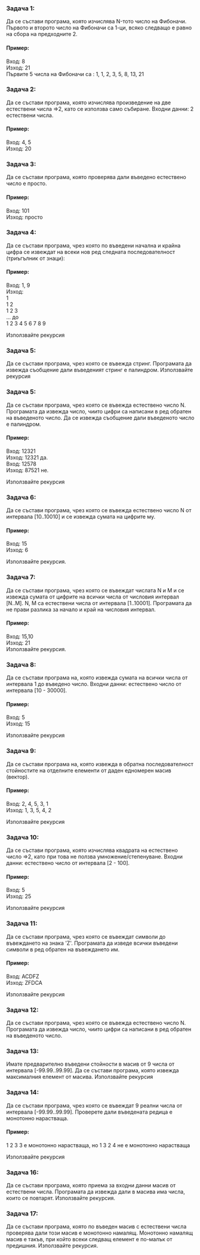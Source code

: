 ### Задача 1:
Да се състави програма, която изчислява N-тото число на Фибоначи.
Първото и второто число на Фибоначи са 1-ци, всяко следващо е равно
на сбора на предходните 2.

#### Пример:

Вход: 8  
Изход: 21  
Първите 5 числа на Фибоначи са : 1, 1, 2, 3, 5, 8, 13, 21  

### Задача 2:
Да се състави програма, която изчислява произведение на две
естествени числа =>2, като се използва само събиране.
Входни данни: 2 естествени числа.

#### Пример:

Вход:  4, 5  
Изход: 20  

### Задача 3:
Да се състави програма, която проверява дали въведено естествено
число е просто.

#### Пример:

Вход: 101  
Изход: просто  

### Задача 4:
Да се състави програма, чрез която по въведени начална и крайна
цифра се извеждат на всеки нов ред следната последователност
(триъгълник от знаци):

#### Пример:

Вход: 1, 9  
Изход:  
1  
1 2  
1 2 3  
... до  
1 2 3 4 5 6 7 8 9  

Използвайте рекурсия  

### Задача 5:
Да се състави програма, чрез която се въвежда стринг.
Програмата да  извежда съобщение дали въведеният стринг е палиндром.
Използвайте рекурсия

### Задача 5:
Да се състави програма, чрез която се въвежда естествено число N.
Програмата да извежда число, чиито цифри са написани в ред обратен
на въведеното число.
Да се извежда съобщение дали въведеното число е палиндром.

#### Пример:

Вход: 12321   
Изход: 12321 да.  
Вход: 12578  
Изход: 87521 не.  

Използвайте рекурсия

### Задача 6:
Да се състави програма, чрез която се въвежда естествено число N от интервала [10..10010]
и се извежда сумата на цифрите му.

#### Пример:

Вход: 15   
Изход: 6  

Използвайте рекурсия.

### Задача 7:
Да се състави програма, чрез която се въвеждат числата N и М и се извежда сумата
от цифрите на всички числа от числовия интервал [N..M].
N, M са естествени числа от интервала [1..10001].
Програмата да не прави разлика за начало и край на числовия интервал.

#### Пример:

Вход: 15,10   
Изход: 21  
Използвайте рекурсия.  

### Задача 8:
Да се състави програма на, която извежда сумата на всички числа от интервала 1
до въведено число.
Входни данни: естествено число от интервала [10 - 30000].

#### Пример:

Вход: 5   
Изход: 15  

Използвайте рекурсия  

### Задача 9:
Да се състави програма на, която извежда в обратна последователност стойностите
на отделните елементи от даден едномерен масив (вектор).

#### Пример:

Вход: 2, 4, 5, 3, 1   
Изход: 1, 3, 5, 4, 2  

Използвайте рекурсия  

### Задача 10:
Да се състави програма, която изчислява квадрата на естествено число =>2,
като при това не ползва умножение/степенуване.
Входни данни: естествено число от интервала [2 - 100].

#### Пример:
Вход: 5   
Изход: 25

Използвайте рекурсия  

### Задача 11:
Да се състави програма, чрез която се въвеждат символи до въвеждането на знака 'Z'.
Програмата да изведе всички въведени символи в ред обратен на въвеждането им.

#### Пример:

Вход: ACDFZ  
Изход: ZFDCA  

Използвайте рекурсия

### Задача 12:
Да се състави програма, чрез която се въвежда естествено число N.
Програмата да извежда число, чиито цифри са написани в ред обратен
на въведеното число.

### Задача 13:
Имате предварително въведени стойности в масив от 9 числа от интервала [-99.99..99.99].
Да се състави програмa, която извежда максималния елемент от масива.
Използвайте рекурсия

### Задача 14:
Да се състави програма, чрез която се въвеждат 9 реални числа от интервала [-99.99..99.99].
Проверете дали въведената редица е монотонно нарастваща.

#### Пример:
1 2 3 3 е монотонно нарастваща, но 1 3 2 4 не е монотонно нарастваща  

Използвайте рекурсия

### Задача 16:
Да се състави програма, която приема за входни данни масив от
естествени числа. Програмата да извежда дали в масива има числа,
които се повтарят. Използвайте рекурсия.

### Задача 17:
Да се състави програма, която по въведен масив с естествени числа
проверява дали този масив е монотонно намалящ. Монотонно
намалящ масив е такъв, при който всеки следващ елемент е по-малък
от предишния. Използвайте рекурсия.
